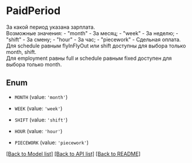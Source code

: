 # PaidPeriod

За какой период указана зарплата. <br> Возможные значения:   - \"month\" - За месяц;   - \"week\" - За неделю;   - \"shift\" - За смену;   - \"hour\" - За час;   - \"piecework\" - Сдельная оплата.  Для schedule равным flyInFlyOut или shift доступны для выбора только month, shift.<br> Для employment равны full и schedule равным fixed доступен для выбора только month. 

## Enum

* `MONTH` (value: `'month'`)

* `WEEK` (value: `'week'`)

* `SHIFT` (value: `'shift'`)

* `HOUR` (value: `'hour'`)

* `PIECEWORK` (value: `'piecework'`)

[[Back to Model list]](../README.md#documentation-for-models) [[Back to API list]](../README.md#documentation-for-api-endpoints) [[Back to README]](../README.md)


